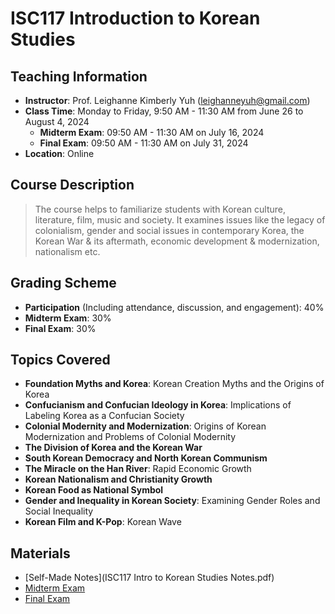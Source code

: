 # ISC117 Introduction to Korean Studies #
## Teaching Information ##
- **Instructor**: Prof. Leighanne Kimberly Yuh ([leighanneyuh@gmail.com](mailto:leighanneyuh@gmail.com))
- **Class Time**: Monday to Friday, 9:50 AM - 11:30 AM from June 26 to August 4, 2024
    - **Midterm Exam**: 09:50 AM - 11:30 AM on July 16, 2024
    - **Final Exam**: 09:50 AM - 11:30 AM on July 31, 2024
- **Location**: Online

## Course Description ##
> The course helps to familiarize students with Korean culture, literature, film, music and society. It examines issues like the legacy of colonialism, gender and social issues in contemporary Korea, the Korean War & its aftermath, economic development & modernization, nationalism etc.


## Grading Scheme ##
- **Participation** (Including attendance, discussion, and engagement): 40%
- **Midterm Exam**: 30%
- **Final Exam**: 30%

## Topics Covered ##
- **Foundation Myths and Korea**: Korean Creation Myths and the Origins of Korea
- **Confucianism and Confucian Ideology in Korea**: Implications of Labeling Korea as a Confucian Society
- **Colonial Modernity and Modernization**: Origins of Korean Modernization and Problems of Colonial Modernity
- **The Division of Korea and the Korean War**
- **South Korean Democracy and North Korean Communism**
- **The Miracle on the Han River**: Rapid Economic Growth
- **Korean Nationalism and Christianity Growth**
- **Korean Food as National Symbol**
- **Gender and Inequality in Korean Society**: Examining Gender Roles and Social Inequality
- **Korean Film and K-Pop**: Korean Wave

## Materials ##
- [Self-Made Notes](ISC117 Intro to Korean Studies Notes.pdf)
- [Midterm Exam](Exams/ISC117%20Midterm%20Exam.md)
- [Final Exam](Exams/ISC117%20Final%20Exam.md)
